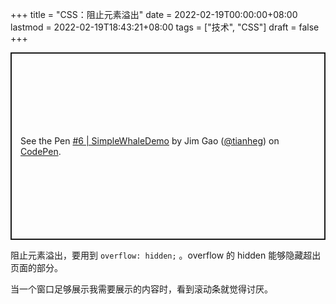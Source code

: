 +++
title = "CSS：阻止元素溢出"
date = 2022-02-19T00:00:00+08:00
lastmod = 2022-02-19T18:43:21+08:00
tags = ["技术", "CSS"]
draft = false
+++

<p class="codepen" data-height="300" data-default-tab="result" data-slug-hash="vYWdPaO" data-editable="true" data-user="tianheg" style="height: 300px; box-sizing: border-box; display: flex; align-items: center; justify-content: center; border: 2px solid; margin: 1em 0; padding: 1em;">
  <span>See the Pen <a href="https://codepen.io/tianheg/pen/vYWdPaO">
  #6 |  SimpleWhaleDemo</a> by Jim Gao (<a href="https://codepen.io/tianheg">@tianheg</a>)
  on <a href="https://codepen.io">CodePen</a>.</span>
</p>
<script async src="https://cpwebassets.codepen.io/assets/embed/ei.js"></script>

阻止元素溢出，要用到 `overflow: hidden;` 。overflow 的 hidden 能够隐藏超出页面的部分。

当一个窗口足够展示我需要展示的内容时，看到滚动条就觉得讨厌。
